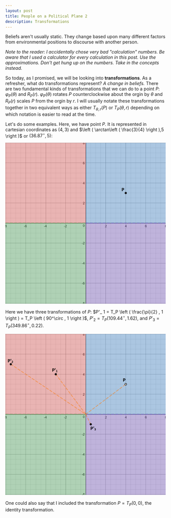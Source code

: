 ```yaml
---
layout: post
title: People on a Political Plane 2
description: Transformations
---
```


Beliefs aren't usually static. They change based upon many different factors from environmental positions to discourse with another person.

_Note to the reader: I accidentally chose very bad "calculation" numbers. Be aware that I used a calculator for every calculation in this post. Use the approximations. Don't get hung up on the numbers. Take in the concepts instead._

So today, as I promised, we will be looking into **transformations**. As a refresher, what do transformations represent? _A change in beliefs._ There are two fundamental kinds of transformations that we can do to a point $P$: $\varphi_P(\theta)$ and $R_ P(r)$. $\varphi_P(\theta)$ rotates $P$ counterclockwise about the orgin by $\theta$ and $R_ P(r)$ scales $P$ from the orgin by $r$. I will usually notate these transformations together in two equivalent ways as either $T_{\theta,r}(P)$ or $T_P \left ( \theta, r \right )$ depending on which notation is easier to read at the time.

Let's do some examples. Here, we have point $P$. It is represented in cartesian coordinates as $(4,3)$ and $\left ( \arctan\left ( \frac{3}{4} \right ),5 \right )$ or $\left ( 36.87^{\circ} , 5 \right )$:

![Point P](https://github.com/RoboNeo9/RoboNeo9.github.io/raw/master/images/2Cartesian1.png)

Here we have three transformations of $P$: $P'_ 1 = T_P \left ( \frac{\pi}{2} , 1 \right ) = T_P \left ( 90^\circ , 1 \right )$, $P'_ 2 =  T_P \left ( 109.44^\circ, 1.62 \right )$, and $P'_ 3 = T_P \left ( 349.86^\circ, 0.22 \right )$.

![Transformations](https://github.com/RoboNeo9/RoboNeo9.github.io/raw/master/images/2Cartesian2.png)

One could also say that I included the transformation $P = T_P \left ( 0, 0 \right )$, the identity transformation.
